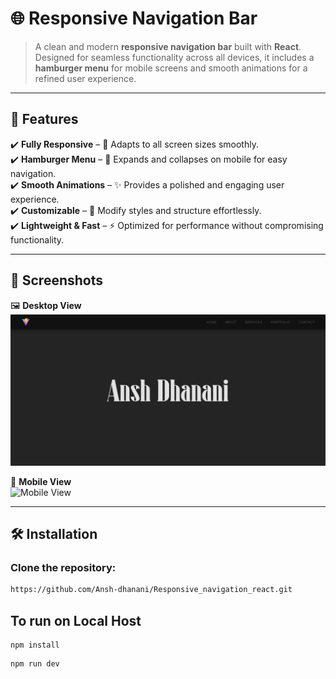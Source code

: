# 🌐 Responsive Navigation Bar

> A clean and modern **responsive navigation bar** built with **React**. Designed for seamless functionality across all devices, it includes a **hamburger menu** for mobile screens and smooth animations for a refined user experience.

---

## 🚀 Features

✔️ **Fully Responsive** – 📱 Adapts to all screen sizes smoothly.  
✔️ **Hamburger Menu** – 🍔 Expands and collapses on mobile for easy navigation.  
✔️ **Smooth Animations** – ✨ Provides a polished and engaging user experience.  
✔️ **Customizable** – 🎨 Modify styles and structure effortlessly.  
✔️ **Lightweight & Fast** – ⚡ Optimized for performance without compromising functionality.  

---

## 📸 Screenshots

🖼️ **Desktop View**  
![Desktop View](screenshots/desktop_view.png)  

📱 **Mobile View**  
![Mobile View](https://github.com/Ansh-dhanani/Responsive_navigation_react/tree/30c3ad2473cd4b6c573f79a0bcd72afe2c6e77dd/screenshots)  

---

## 🛠️ Installation

### Clone the repository:

```bash
https://github.com/Ansh-dhanani/Responsive_navigation_react.git
```
## To run on Local Host

```
npm install
```
```
npm run dev
```
